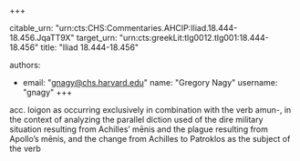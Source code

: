 +++


citable_urn: "urn:cts:CHS:Commentaries.AHCIP:Iliad.18.444-18.456.JqaTT9X"
target_urn: "urn:cts:greekLit:tlg0012.tlg001:18.444-18.456"
title: "Iliad 18.444-18.456"

authors:
- email: "gnagy@chs.harvard.edu"
  name: "Gregory Nagy"
  username: "gnagy"
+++

<p>acc. loigon as occurring exclusively in combination with the verb amun-, in the context of analyzing the parallel diction used of the dire military situation resulting from Achilles’ mēnis and the plague resulting from Apollo’s mēnis, and the change from Achilles to Patroklos as the subject of the verb</p>